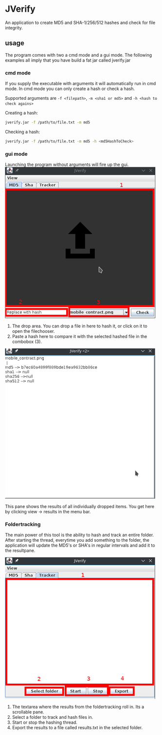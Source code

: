 # JVerify
An application to create MD5 and SHA-1/256/512 hashes and check for file integrity.

## usage
The program comes with two a cmd mode and a gui mode. The following examples all imply that you have build a fat jar called jverify.jar

### cmd mode
If you supply the executable with arguments it will automatically run in cmd mode. In cmd mode you can only create a hash or check a hash.

Supported arguments are ```-f <filepath>```, ```-m <sha1 or md5>``` and ```-h <hash to check agains>```

Creating a hash:
```bash
jverify.jar -f /path/to/file.txt -m md5
```

Checking a hash:
```bash
jverify.jar -f /path/to/file.txt -m md5 -h <md5HashToCheck>
```

### gui mode
Launching the program without arguments will fire up the gui.
![gui1](https://raw.githubusercontent.com/RobertLemmens/JVerify/master/src/codebulb/images/tut1.png)

1. The drop area. You can drop a file in here to hash it, or click on it to open the filechooser.
2. Paste a hash here to compare it with the selected hashed file in the combobox (3).

![gui1](https://raw.githubusercontent.com/RobertLemmens/JVerify/master/src/codebulb/images/tut3.png)

This pane shows the results of all individually dropped items. You get here by clicking view -> results in the menu bar.

### Foldertracking

The main power of this tool is the ability to hash and track an entire folder. After starting the thread, everytime you add something to the folder, the application will update the MD5's or SHA's in regular intervals and add it to the resultpane.

![gui1](https://raw.githubusercontent.com/RobertLemmens/JVerify/master/src/codebulb/images/tut2.png)

1. The textarea where the results from the foldertracking roll in. Its a scrollable pane.
2. Select a folder to track and hash files in.
3. Start or stop the hashing thread.
4. Export the results to a file called results.txt in the selected folder.
